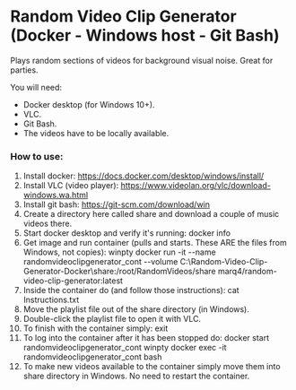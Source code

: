 # Random Video Clip Generator (Docker - Windows host - Git Bash)
Plays random sections of videos for background visual noise. Great for parties.

You will need:
* Docker desktop (for Windows 10+).
* VLC.
* Git Bash.
* The videos have to be locally available.

### How to use: ###
1. Install docker: https://docs.docker.com/desktop/windows/install/
2. Install VLC (video player): https://www.videolan.org/vlc/download-windows.wa.html
3. Install git bash: https://git-scm.com/download/win
4. Create a directory here called share and download a couple of music videos there.
5. Start docker desktop and verify it's running:
    docker info
6. Get image and run container (pulls and starts. These ARE the files from Windows, not copies):
    winpty docker run -it --name randomvideoclipgenerator_cont --volume C:\\Random-Video-Clip-Generator-Docker\\share:/root/RandomVideos/share marq4/random-video-clip-generator:latest
7. Inside the container do (and follow those instructions):
    cat Instructions.txt
8. Move the playlist file out of the share directory (in Windows).
9. Double-click the playlist file to open it with VLC.
10. To finish with the container simply: 
    exit
11. To log into the container after it has been stopped do:
    docker start randomvideoclipgenerator_cont
    winpty docker exec -it randomvideoclipgenerator_cont bash
12. To make new videos available to the container simply move them into share directory in Windows. No need to restart the container.
